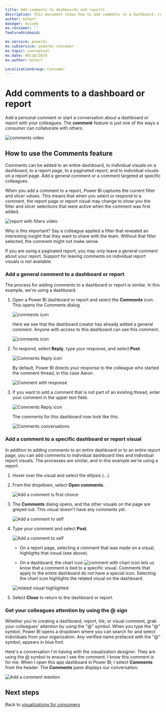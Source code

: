 ```yaml
---
title: Add comments to dashboards and reports
description: This document shows how to add comments to a dashboard, report, or visual and how to use comments to have conversations with collaborators.
author: mihart
manager: kvivek
ms.reviewer: ''
featuredvideoid: 

ms.service: powerbi
ms.subservice: powerbi-consumer
ms.topic: conceptual
ms.date: 09/18/2019
ms.author: mihart

LocalizationGroup: Consumer
---
```

# Add comments to a dashboard or report
Add a personal comment or start a conversation about a dashboard or report with your colleagues. The **comment** feature is just one of the ways a *consumer* can collaborate with others. 

![comments video](media/end-user-comment/comment.gif)

## How to use the Comments feature
Comments can be added to an entire dashboard, to individual visuals on a dashboard, to a report page, to a paginated report, and to individual visuals on a report page. Add a general comment or a comment targeted at specific colleagues.  

When you add a comment to a report, Power BI captures the current filter and slicer values. This means that when you select or respond to a comment, the report page or report visual may change to show you the filter and slicer selections that were active when the comment was first added.  

![report with filters video](media/end-user-comment/power-bi-comment.gif)

Why is this important? Say a colleague applied a filter that revealed an interesting insight that they want to share with the team. Without that filter selected, the comment might not make sense.

If you are using a paginated report, you may only leave a general comment about your report.  Support for leaving comments on individual report visuals is not available.

### Add a general comment to a dashboard or report
The process for adding comments to a dashboard or report is similar.  In this example, we're using a dashboard. 

1. Open a Power BI dashboard or report and select the **Comments** icon. This opens the Comments dialog.

    ![comments icon](media/end-user-comment/power-bi-comment-menu.png)

    Here we see that the dashboard creator has already added a general comment.  Anyone with access to this dashboard can see this comment.

    ![comments icon](media/end-user-comment/power-bi-first-comments.png)

2. To respond, select **Reply**, type your response, and select **Post**.  

    ![Comments Reply icon](media/end-user-comment/power-bi-comment-reply.png)

    By default, Power BI directs your response to the colleague who started the comment thread, in this case Aaron. 

    ![Comment with response](media/end-user-comment/power-bi-respond.png)

 3. If you want to add a comment that is not part of an existing thread, enter your comment in the upper text field.

    ![Comments Reply icon](media/end-user-comment/power-bi-new-comments.png)

    The comments for this dashboard now look like this.

    ![Comments conversations](media/end-user-comment/power-bi-conversation.png)

### Add a comment to a specific dashboard or report visual
In addition to adding comments to an entire dashboard or to an entire report page, you can add comments to individual dashboard tiles and individual report visuals. The processes are similar, and in this example we're using a report.

1. Hover over the visual and select the ellipsis (...).    
2. From the dropdown, select **Open comments**.

    ![Add a comment is first choice](media/end-user-comment/power-bi-report-comment.png)  

3.  The **Comments** dialog opens, and the other visuals on the page are greyed out. This visual doesn't have any comments yet. 

    ![Add a comment to self](media/end-user-comment/power-bi-comment-column.png)  

4. Type your comment and select **Post**.

    ![Add a comment to self](media/end-user-comment/power-bi-comment-logistics.png)  

    - On a report page, selecting a comment that was made on a visual, highlights that visual (see above).

    - On a dashboard, the chart icon ![comment with chart icon](media/end-user-comment/power-bi-comment-chart-icon.png) lets us know that a comment is tied to a specific visual. Comments that apply to the entire dashboard do not have a special icon. Selecting the chart icon highlights the related visual on the dashboard.
    

    ![related visual highlighted](media/end-user-comment/power-bi-highlight.png)

5. Select **Close** to return to the dashboard or report.

### Get your colleagues attention by using the @ sign
Whether you're creating a dashboard, report, tile, or visual comment, grab your colleagues' attention by using the "\@" symbol.  When you type the "\@" symbol, Power BI opens a dropdown where you can search for and select individuals from your organization. Any verified name prefaced with the "\@" symbol, appears in blue font. 

Here's a conversation I'm having with the visualization *designer*. They are using the @ symbol to ensure I see the comment. I know this comment is for me. When I open this app dashboard in Power BI, I select **Comments** from the header. The **Comments** pane displays our conversation.

![Add a comment mention](media/end-user-comment/power-bi-comment-convo.png)  



## Next steps
Back to [visualizations for consumers](end-user-visualizations.md)    
<!--[Select a visualization to open a report](end-user-open-report.md)-->
